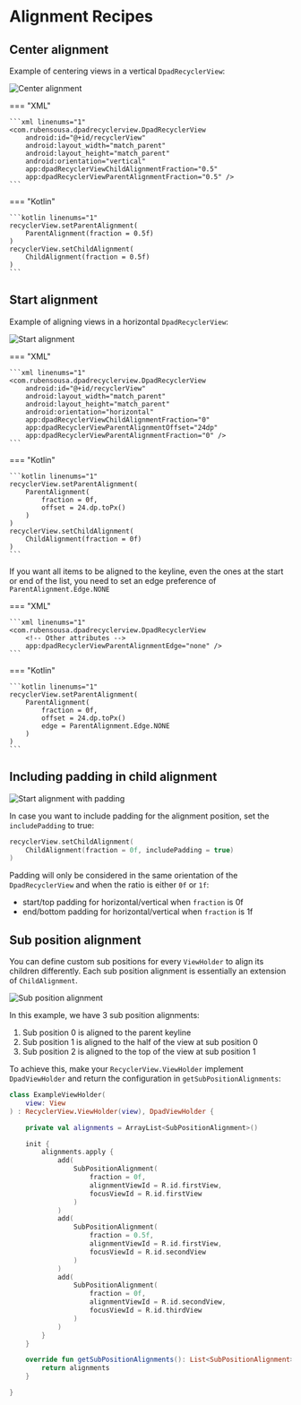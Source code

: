 # Alignment Recipes

## Center alignment

Example of centering views in a vertical `DpadRecyclerView`:

![Center alignment](../img/center_alignment.png)

=== "XML"

    ```xml linenums="1"
    <com.rubensousa.dpadrecyclerview.DpadRecyclerView
        android:id="@+id/recyclerView"
        android:layout_width="match_parent"
        android:layout_height="match_parent"
        android:orientation="vertical"
        app:dpadRecyclerViewChildAlignmentFraction="0.5"
        app:dpadRecyclerViewParentAlignmentFraction="0.5" />
    ```

=== "Kotlin"

    ```kotlin linenums="1"
    recyclerView.setParentAlignment(
        ParentAlignment(fraction = 0.5f)
    )
    recyclerView.setChildAlignment(
        ChildAlignment(fraction = 0.5f)
    )
    ```


## Start alignment

Example of aligning views in a horizontal `DpadRecyclerView`:

![Start alignment](../img/start_alignment.png)

=== "XML"

    ```xml linenums="1"
    <com.rubensousa.dpadrecyclerview.DpadRecyclerView
        android:id="@+id/recyclerView"
        android:layout_width="match_parent"
        android:layout_height="match_parent"
        android:orientation="horizontal"
        app:dpadRecyclerViewChildAlignmentFraction="0"
        app:dpadRecyclerViewParentAlignmentOffset="24dp"
        app:dpadRecyclerViewParentAlignmentFraction="0" />
    ```

=== "Kotlin"

    ```kotlin linenums="1"
    recyclerView.setParentAlignment(
        ParentAlignment(
            fraction = 0f, 
            offset = 24.dp.toPx()
        )
    )
    recyclerView.setChildAlignment(
        ChildAlignment(fraction = 0f)
    )
    ```

If you want all items to be aligned to the keyline, even the ones at the start or end of the list,
you need to set an edge preference of `ParentAlignment.Edge.NONE`

=== "XML"

    ```xml linenums="1"
    <com.rubensousa.dpadrecyclerview.DpadRecyclerView
        <!-- Other attributes -->
        app:dpadRecyclerViewParentAlignmentEdge="none" />
    ```

=== "Kotlin"

    ```kotlin linenums="1"
    recyclerView.setParentAlignment(
        ParentAlignment(
            fraction = 0f, 
            offset = 24.dp.toPx()
            edge = ParentAlignment.Edge.NONE
        )
    )
    ```

## Including padding in child alignment

![Start alignment with padding](../img/start_alignment_padding.png)

In case you want to include padding for the alignment position, set the `includePadding` to true:

```kotlin
recyclerView.setChildAlignment(
    ChildAlignment(fraction = 0f, includePadding = true)
)
```

Padding will only be considered in the same orientation of the `DpadRecyclerView` and when the ratio is either `0f` or `1f`:

* start/top padding for horizontal/vertical when `fraction` is 0f
* end/bottom padding for horizontal/vertical when `fraction` is 1f

## Sub position alignment

You can define custom sub positions for every `ViewHolder` to align its children differently.
Each sub position alignment is essentially an extension of `ChildAlignment`.

![Sub position alignment](../img/subposition_alignment.png)

In this example, we have 3 sub position alignments:

1. Sub position 0 is aligned to the parent keyline
2. Sub position 1 is aligned to the half of the view at sub position 0
3. Sub position 2 is aligned to the top of the view at sub position 1

To achieve this, make your `RecyclerView.ViewHolder` implement `DpadViewHolder` and return the configuration in `getSubPositionAlignments`:

```kotlin linenums="1"
class ExampleViewHolder(
    view: View
) : RecyclerView.ViewHolder(view), DpadViewHolder {

    private val alignments = ArrayList<SubPositionAlignment>()

    init {
        alignments.apply {
            add(
                SubPositionAlignment(
                    fraction = 0f,
                    alignmentViewId = R.id.firstView,
                    focusViewId = R.id.firstView
                )
            )
            add(
                SubPositionAlignment(
                    fraction = 0.5f,
                    alignmentViewId = R.id.firstView,
                    focusViewId = R.id.secondView
                )
            )
            add(
                SubPositionAlignment(
                    fraction = 0f,
                    alignmentViewId = R.id.secondView,
                    focusViewId = R.id.thirdView
                )
            )
        }
    }

    override fun getSubPositionAlignments(): List<SubPositionAlignment> {
        return alignments
    }

}
```